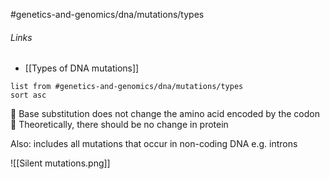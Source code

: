 #genetics-and-genomics/dna/mutations/types
###### Links
- [[Types of DNA mutations]]
```dataview
list from #genetics-and-genomics/dna/mutations/types 
sort asc
```

 Base substitution does not change the amino acid encoded by the codon  Theoretically, there should be no change in protein

Also: includes all mutations that occur in non-coding DNA e.g. introns

![[Silent mutations.png]]